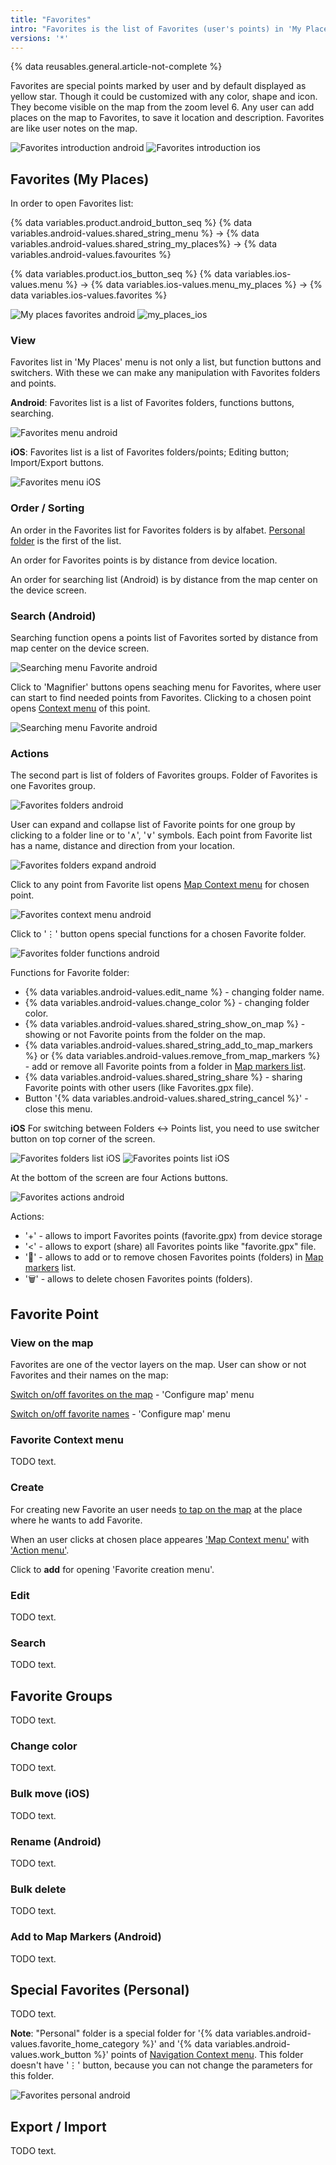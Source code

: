 ```yaml
---
title: "Favorites"
intro: "Favorites is the list of Favorites (user's points) in 'My Places' menu."
versions: '*'
---
```


{% data reusables.general.article-not-complete %}

Favorites are special points marked by user and by default displayed as yellow star. Though it could be customized with any color, shape and icon. They become visible on the map from the zoom level 6. Any user can add places on the map to Favorites, to save it location and description. Favorites are like user notes on the map.

![Favorites introduction android](/assets/images/personal/favorites_intro_android.png) ![Favorites introduction ios](/assets/images/personal/favorites_intro_ios.png)


## Favorites (My Places)

In order to open Favorites list:

{% data variables.product.android_button_seq %} {% data variables.android-values.shared_string_menu %} → {% data variables.android-values.shared_string_my_places%} → {% data variables.android-values.favourites %}

{% data variables.product.ios_button_seq %} {% data variables.ios-values.menu %} → {% data variables.ios-values.menu_my_places %} → {% data variables.ios-values.favorites %}

![My places favorites android](/assets/images/personal/my_places_android.png) ![my_places_ios](/assets/images/personal/my_places_ios.png)


### View

Favorites list in 'My Places' menu is not only a list, but function buttons and switchers. With these we can make any manipulation with Favorites folders and points.

**Android**: Favorites list is a list of Favorites folders, functions buttons, searching.

![Favorites menu android](/assets/images/personal/favorites_menu_android.png)

**iOS**: Favorites list is a list of Favorites folders/points; Editing button; Import/Export buttons.

![Favorites menu iOS](/assets/images/personal/favorites_menu_ios.png)

### Order / Sorting

An order in the Favorites list for Favorites folders is by alfabet. [Personal folder](/osmand/personal/favorites#special-favorites-personal) is the first of the list.

An order for Favorites points is by distance from device location.

An order for searching list (Android) is by distance from the map center on the device screen.

### Search (Android)

Searching function opens a points list of Favorites sorted by distance from map center on the device screen.

![Searching menu Favorite android](/assets/images/personal/searching_favorites_menu_android.png)

Click to 'Magnifier' buttons opens seaching menu for Favorites, where user can start to find needed points from Favorites. Clicking to a chosen point opens [Context menu](/osmand/map/map-context-menu#select-an-object-short-tap) of this point.

![Searching menu Favorite android](/assets/images/personal/searching_favorites_menu_2_android.png)


### Actions

The second part is list of folders of Favorites groups. Folder of Favorites is one Favorites group.

![Favorites folders android](/assets/images/personal/favorites_folders_android.png)

User can expand and collapse list of Favorite points for one group by clicking to a folder line or to '&#8743;', '&#8744;'  symbols. Each point from Favorite list has a name, distance and direction from your location.

![Favorites folders expand android](/assets/images/personal/favorites_folders_expand_android.png)

Click to any point from Favorite list opens [Map Context menu](/osmand/map/map-context-menu#select-an-object-short-tap) for chosen point.

![Favorites context menu android](/assets/images/personal/favorites_context_menu_android.png)

Click to '&#8942;' button opens special functions for a chosen Favorite folder.

![Favorites folder functions android](/assets/images/personal/favorites_folder_functions_android.png)

Functions for Favorite folder:
- {% data variables.android-values.edit_name %} - changing folder name.
- {% data variables.android-values.change_color %} - changing folder color.
- {% data variables.android-values.shared_string_show_on_map %} - showing or not Favorite points from the folder on the map.
- {% data variables.android-values.shared_string_add_to_map_markers %} or {% data variables.android-values.remove_from_map_markers %}  - add or remove all Favorite points from a folder in [Map markers list](/osmand/personal/markers).
- {% data variables.android-values.shared_string_share %} - sharing Favorite points with other users (like Favorites.gpx file).
- Button '{% data variables.android-values.shared_string_cancel %}' - close this menu.

**iOS**
For switching between Folders <-> Points list, you need to use switcher button on top corner of the screen.

![Favorites folders list iOS](/assets/images/personal/favorites_folders_list_ios.png) ![Favorites points list iOS](/assets/images/personal/favorites_points_list_ios.png) 


At the bottom of the screen are four Actions buttons. 

![Favorites actions android](/assets/images/personal/favorites_actions_android.png)

Actions:
- '&#43;' - allows to import Favorites points (favorite.gpx) from device storage
- '&#60;' - allows to export (share) all Favorites points like "favorite.gpx" file.
- '&#128681;' - allows to add or to remove chosen Favorites points (folders) in [Map markers](/osmand/personal/markers) list.
- '&#x1F5D1;' - allows to delete chosen Favorites points (folders).


## Favorite Point

### View on the map

Favorites are one of the vector layers on the map. User can show or not Favorites and their names on the map:

[Switch on/off favorites on the map](/osmand/map/point-layers-on-map#favorites)  - 'Configure map' menu

[Switch on/off favorite names](/osmand/map/point-layers-on-map#favorite--poi-names)  - 'Configure map' menu

### Favorite Context menu

TODO text. 

### Create

For creating new Favorite an user needs [to tap on the map](/osmand/map/map-context-menu#select-any-point-long-tap) at the place where he wants to add Favorite. 

When an user clicks at chosen place appeares ['Map Context menu'](/osmand/map/map-context-menu) with ['Action menu'](/osmand/map/map-context-menu#add--edit-favorite). 

Click to **add** for opening 'Favorite creation menu'.


### Edit

TODO text. 

### Search 

TODO text. 

## Favorite Groups 

TODO text. 

### Change color

TODO text. 

### Bulk move (iOS)

TODO text. 

### Rename (Android)

TODO text. 

### Bulk delete

TODO text. 

### Add to Map Markers (Android)

TODO text.



## Special Favorites (Personal) 

TODO text.


**Note**: "Personal" folder is a special folder for '{% data variables.android-values.favorite_home_category %}' and '{% data variables.android-values.work_button %}' points of [Navigation Context menu](/osmand/navigation). This folder doesn't have '&#8942;' button, because you can not change the parameters for this folder. 

![Favorites personal android](/assets/images/personal/favorites_personal_android.png)

## Export / Import

TODO text. 
